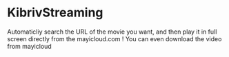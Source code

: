 # KibrivStreaming
 Automaticliy search the URL of the movie you want, and then play it in full screen directly from the mayicloud.com ! You can even download the video from mayicloud 
